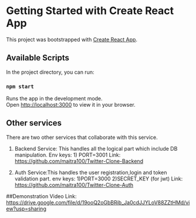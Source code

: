 # Getting Started with Create React App

This project was bootstrapped with [Create React App](https://github.com/facebook/create-react-app).

## Available Scripts

In the project directory, you can run:

### `npm start`

Runs the app in the development mode.\
Open [http://localhost:3000](http://localhost:3000) to view it in your browser.

## Other services

There are two other services that collaborate with this service. 

1) Backend Service: This handles all the logical part which include DB manipulation.
Env keys: 1) PORT=3001
Link: https://github.com/maitra100/Twitter-Clone-Backend

2) Auth Service:This handles the user registration,login and token validation part.
env keys: 1)PORT=3000 2)SECRET_KEY (for jwt)
Link: https://github.com/maitra100/Twitter-Clone-Auth

##Demonstration Video 
Link: https://drive.google.com/file/d/19ooQ2oGbBRib_Ja0cdJJYLoV88ZZtHMd/view?usp=sharing
